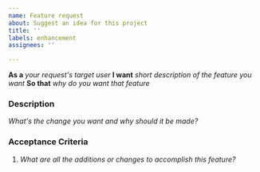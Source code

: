 ```yaml
---
name: Feature request
about: Suggest an idea for this project
title: ''
labels: enhancement
assignees: ''

---
```


**As a** _your request's target user_
**I want** _short description of the feature you want_
**So that** _why do you want that feature_

### Description
_What's the change you want and why should it be made?_

### Acceptance Criteria

1. _What are all the additions or changes to accomplish this feature?_
